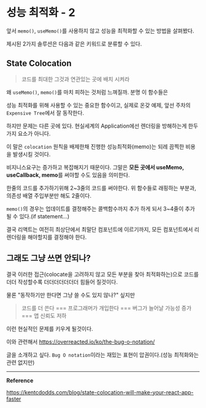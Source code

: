 # 성능 최적화 - 2

앞서 `memo()`, `useMemo()`를 사용하지 않고 성능을 최적화할 수 있는 방법을 살펴봤다.

제시된 2가지 솔루션은 다음과 같은 키워드로 분류할 수 있다.

## State Colocation

> 코드를 최대한 그것과 연관있는 곳에 배치 시켜라

왜 `useMemo()`, `memo()`를 마치 피하는 것처럼 느껴질까. 분명 이 함수들은 

성능 최적화를 위해 사용할 수 있는 중요한 함수이고, 실제로 온갖 예제, 앞선 주차의 `Expensive Tree`에서 잘 동작한다.

하지만 문제는 다른 곳에 있다. 현실세계의 Application에선 렌더링을 방해하는게 한두가지 요소가 아니다. 

이 말은 `colocation` 원칙을 배제한채 진행한 성능최적화(memo)는 되레 끔찍한 비용을 발생시킬 것이다.

비지니스요구는 증가하고 복잡해지기 때문이다. 그말은 **모든 곳에서 useMemo, useCallback, memo**를 써야할 수도 있음을 의미한다.

한줄의 코드를 추가하기위해 2~3줄의 코드를 써야한다. 위 함수들로 래핑하는 부분과, 의존성 배열 주입부분만 해도 2줄이다.

`memo()`의 경우는 업데이트를 결정해주는 콜백함수까지 추가 하게 되서 3~4줄이 추가될 수 있다.(if statement...)

결국 리액트는 여전히 최상단에서 최말단 컴포넌트에 이르기까지, 모든 컴포넌트에서 리렌더링을 해야할지를 결정해야 한다. 

## 그래도 그냥 쓰면 안되나?

결국 이러한 접근(colocate을 고려하지 않고 모든 부분을 찾아 최적화하는)으로 코드를 더더 작성할수록 더더더더더더더 힘들어 질것이다.

물론 "동작하기만 한다면 그냥 쓸 수도 있지 않나?" 싶지만 

> 코드를 더 쓴다 === 프로그래머가 개입한다 === 버그가 늘어날 가능성 증가 === 앱 신뢰도 저하

이런 현실적인 문제를 키우게 될것이다.

이와 관련해서 https://overreacted.io/ko/the-bug-o-notation/

글을 소개하고 싶다. `Bug O notation`이라는 재밌는 표현이 압권이다.(성능 최적화와는 관련 없지만)

---

**Reference**

https://kentcdodds.com/blog/state-colocation-will-make-your-react-app-faster